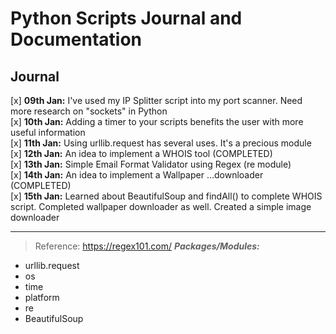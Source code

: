 # Python Scripts Journal and Documentation <br>

## Journal
[x] **09th Jan:** I've used my IP Splitter script into my port scanner. Need more research on "sockets" in Python <br>
[x] **10th Jan:** Adding a timer to your scripts benefits the user with more useful information <br>
[x] **11th Jan:** Using urllib.request has several uses. It's a precious module <br>
[x] **12th Jan:** An idea to implement a WHOIS tool (COMPLETED) <br>
[x] **13th Jan:** Simple Email Format Validator using Regex (re module) <br>
[x] **14th Jan:** An idea to implement a Wallpaper ...downloader (COMPLETED) <br>
[x] **15th Jan:** Learned about BeautifulSoup and findAll() to complete WHOIS script. Completed wallpaper downloader as well. Created a simple image downloader<br>
___
> Reference: https://regex101.com/ 
***Packages/Modules:*** 
- urllib.request
- os
- time
- platform
- re
- BeautifulSoup
